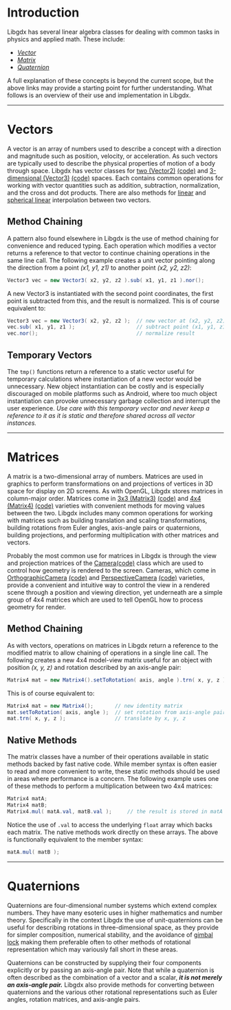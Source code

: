 # Introduction #

Libgdx has several linear algebra classes for dealing with common tasks in physics and applied math. These include:

  * *[Vector](http://en.wikipedia.org/wiki/Euclidean_vector)*
  * *[Matrix](http://en.wikipedia.org/wiki/Matrix_%28mathematics%29)*
  * *[Quaternion](http://en.wikipedia.org/wiki/Quaternion)*

A full explanation of these concepts is beyond the current scope, but the above links may provide a starting point for further understanding. What follows is an overview of their use and implementation in Libgdx.

----

# Vectors #

A vector is an array of numbers used to describe a concept with a direction and magnitude such as position, velocity, or acceleration. As such vectors are typically used to describe the physical properties of motion of a body through space. Libgdx has vector classes for [two (Vector2)](http://libgdx.badlogicgames.com/nightlies/docs/api/com/badlogic/gdx/math/Vector2.html) [(code)](https://github.com/libgdx/libgdx/tree/master/gdx/src/com/badlogic/gdx/math/Vector2.java) and [3-dimensional (Vector3)](http://libgdx.badlogicgames.com/nightlies/docs/api/com/badlogic/gdx/math/Vector3.html) [(code)](https://github.com/libgdx/libgdx/tree/master/gdx/src/com/badlogic/gdx/math/Vector3.java) spaces. Each contains common operations for working with vector quantities such as addition, subtraction, normalization, and the cross and dot products. There are also methods for [linear](http://en.wikipedia.org/wiki/Linear_interpolation) and [spherical linear](http://en.wikipedia.org/wiki/Spherical_linear_interpolation) interpolation between two vectors.

## Method Chaining ##

A pattern also found elsewhere in Libgdx is the use of method chaining for convenience and reduced typing. Each operation which modifies a vector returns a reference to that vector to continue chaining operations in the same line call. The following example creates a unit vector pointing along the direction from a point _(x1, y1, z1)_ to another point _(x2, y2, z2)_:

```java
Vector3 vec = new Vector3( x2, y2, z2 ).sub( x1, y1, z1 ).nor();
```

A new Vector3 is instantiated with the second point coordinates, the first point is subtracted from this, and the result is normalized. This is of course equivalent to:

```java
Vector3 vec = new Vector3( x2, y2, z2 );  // new vector at (x2, y2, z2)
vec.sub( x1, y1, z1 );                    // subtract point (x1, y1, z1)
vec.nor();                                // normalize result
```

## Temporary Vectors ##

The `tmp()` functions return a reference to a static vector useful for temporary calculations where instantiation of a new vector would be unnecessary. New object instantiation can be costly and is especially discouraged on mobile platforms such as Android, where too much object instantiation can provoke unnecessary garbage collection and interrupt the user experience. *Use care with this temporary vector and never keep a reference to it as it is static and therefore shared across all vector instances.*


----

# Matrices #

A matrix is a two-dimensional array of numbers. Matrices are used in graphics to perform transformations on and projections of vertices in 3D space for display on 2D screens. As with OpenGL, Libgdx stores matrices in column-major order. Matrices come in 
[3x3 (Matrix3)](http://libgdx.badlogicgames.com/nightlies/docs/api/com/badlogic/gdx/math/Matrix3.html) 
[(code)](https://github.com/libgdx/libgdx/blob/master/gdx/src/com/badlogic/gdx/math/Matrix3.java) and [4x4 (Matrix4)](http://libgdx.badlogicgames.com/nightlies/docs/api/com/badlogic/gdx/math/Matrix4.html) [(code)](https://github.com/libgdx/libgdx/blob/master/gdx/src/com/badlogic/gdx/math/Matrix4.java) varieties with convenient methods for moving values between the two. Libgdx includes many common operations for working with matrices such as building translation and scaling transformations, building rotations from Euler angles, axis-angle pairs or quaternions, building projections, and performing multiplication with other matrices and vectors.

Probably the most common use for matrices in Libgdx is through the view and projection matrices of the [Camera](http://libgdx.badlogicgames.com/nightlies/docs/api/com/badlogic/gdx/graphics/Camera.html)[(code)](https://github.com/libgdx/libgdx/blob/master/gdx/src/com/badlogic/gdx/graphics/Camera.java) class which are used to control how geometry is rendered to the screen. Cameras, which come in [OrthographicCamera](http://libgdx.badlogicgames.com/nightlies/docs/api/com/badlogic/gdx/graphics/OrthographicCamera.html) [(code)](https://github.com/libgdx/libgdx/blob/master/gdx/src/com/badlogic/gdx/graphics/OrthographicCamera.java) and [PerspectiveCamera](http://libgdx.badlogicgames.com/nightlies/docs/api/com/badlogic/gdx/graphics/PerspectiveCamera.html) [(code)](https://github.com/libgdx/libgdx/blob/master/gdx/src/com/badlogic/gdx/graphics/PerspectiveCamera.java) varieties, provide a convenient and intuitive way to control the view in a rendered scene through a position and viewing direction, yet underneath are a simple group of 4x4 matrices which are used to tell OpenGL how to process geometry for render.

## Method Chaining ##

As with vectors, operations on matrices in Libgdx return a reference to the modified matrix to allow chaining of operations in a single line call. The following creates a new 4x4 model-view matrix useful for an object with position _(x, y, z)_ and rotation described by an axis-angle pair:

```java
Matrix4 mat = new Matrix4().setToRotation( axis, angle ).trn( x, y, z );
```

This is of course equivalent to:

```java
Matrix4 mat = new Matrix4();       // new identity matrix
mat.setToRotation( axis, angle );  // set rotation from axis-angle pair
mat.trn( x, y, z );                // translate by x, y, z
```

## Native Methods ##

The matrix classes have a number of their operations available in static methods backed by fast native code. While member syntax is often easier to read and more convenient to write, these static methods should be used in areas where performance is a concern. The following example uses one of these methods to perform a multiplication between two 4x4 matrices:

```java
Matrix4 matA;
Matrix4 matB;
Matrix4.mul( matA.val, matB.val );     // the result is stored in matA
```

Notice the use of `.val` to access the underlying `float` array which backs each matrix. The native methods work directly on these arrays. The above is functionally equivalent to the member syntax:
```java
matA.mul( matB );
```

----

# Quaternions #

Quaternions are four-dimensional number systems which extend complex numbers. They have many esoteric uses in higher mathematics and number theory. Specifically in the context Libgdx the use of unit-quaternions can be useful for describing rotations in three-dimensional space, as they provide for simpler composition, numerical stability, and the avoidance of [gimbal lock](http://en.wikipedia.org/wiki/Gimbal_lock) making them preferable often to other methods of rotational representation which may variously fall short in these areas.

Quaternions can be constructed by supplying their four components explicitly or by passing an axis-angle pair. Note that while a quaternion is often described as the combination of a vector and a scalar, **_it is not merely an axis-angle pair._** Libgdx also provide methods for converting between quaternions and the various other rotational representations such as Euler angles, rotation matrices, and axis-angle pairs.